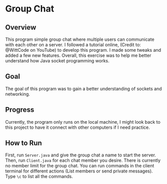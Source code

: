 # Group Chat

## Overview
This program simple group chat where multiple users can communicate with each other on a server. I followed a tutorial online, (Credit to: @WittCode on YouTube) to develop this program. I made some tweaks and added a few new features. Overall, this exercise was to help me better understand how Java socket programming works.

## Goal
The goal of this program was to gain a better understanding of sockets and networking.

## Progress
Currently, the program only runs on the local machine, I might look back to this project to have it connect with other computers if I need practice.

## How to Run
First, run `Server.java` and give the group chat a name to start the server. Then, run `Client.java` for each chat member you desire. There is currently no member limit for the group chat. You can run commands in the client terminal for different actions (List members or send private messages). Type `\c` to list all the commands.
